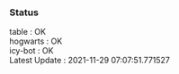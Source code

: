 ### Status


table : OK  
hogwarts : OK  
icy-bot : OK  
Latest Update : 2021-11-29 07:07:51.771527
